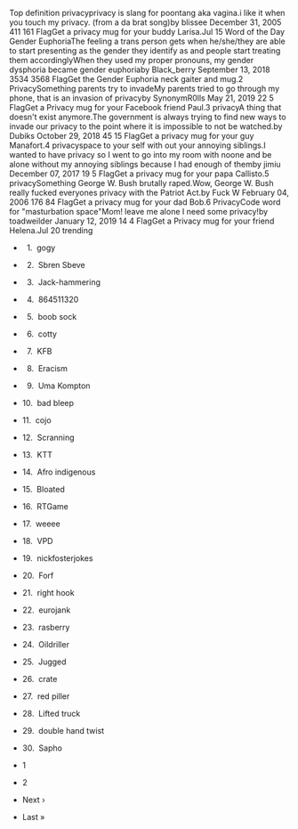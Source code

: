 Top definition privacyprivacy is slang for poontang aka vagina.i like it when you touch my privacy. (from a da brat song)by blissee December 31, 2005 411 161 FlagGet a privacy mug for your buddy Larisa.Jul 15 Word of the Day Gender EuphoriaThe feeling a trans person gets when he/she/they are able to start presenting as the gender they identify as and people start treating them accordinglyWhen they used my proper pronouns, my gender dysphoria became gender euphoriaby Black\_berry September 13, 2018 3534 3568 FlagGet the Gender Euphoria neck gaiter and mug.2 PrivacySomething parents try to invadeMy parents tried to go through my phone, that is an invasion of privacyby SynonymR0lls May 21, 2019 22 5 FlagGet a Privacy mug for your Facebook friend Paul.3 privacyA thing that doesn't exist anymore.The government is always trying to find new ways to invade our privacy to the point where it is impossible to not be watched.by Dubiks October 29, 2018 45 15 FlagGet a privacy mug for your guy Manafort.4 privacyspace to your self with out your annoying siblings.I wanted to have privacy so I went to go into my room with noone and be alone without my annoying siblings because I had enough of themby jimiu December 07, 2017 19 5 FlagGet a privacy mug for your papa Callisto.5 privacySomething George W. Bush brutally raped.Wow, George W. Bush really fucked everyones privacy with the Patriot Act.by Fuck W February 04, 2006 176 84 FlagGet a privacy mug for your dad Bob.6 PrivacyCode word for "masturbation space"Mom! leave me alone I need some privacy!by toadweilder January 12, 2019 14 4 FlagGet a Privacy mug for your friend Helena.Jul 20 trending

*     1.  gogy
*     2.  Sbren Sbeve
*     3.  Jack-hammering
*     4.  864511320
*     5.  boob sock
*     6.  cotty
*     7.  KFB
*     8.  Eracism
*     9.  Uma Kompton
*   10.  bad bleep
*   11.  cojo
*   12.  Scranning
*   13.  KTT
*   14.  Afro indigenous
*   15.  Bloated
*   16.  RTGame
*   17.  weeee
*   18.  VPD
*   19.  nickfosterjokes
*   20.  Forf
*   21.  right hook
*   22.  eurojank
*   23.  rasberry
*   24.  Oildriller
*   25.  Jugged
*   26.  crate
*   27.  red piller
*   28.  Lifted truck
*   29.  double hand twist
*   30.  Sapho

*   1
*   2
*   Next ›
*   Last »